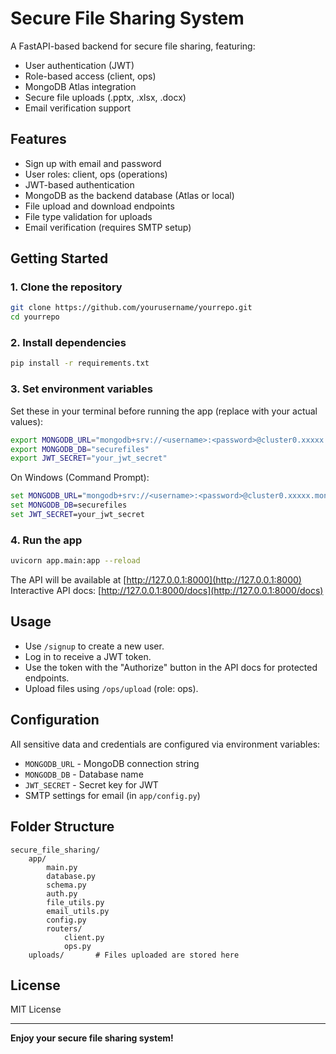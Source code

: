 # Secure File Sharing System

A FastAPI-based backend for secure file sharing, featuring:
- User authentication (JWT)
- Role-based access (client, ops)
- MongoDB Atlas integration
- Secure file uploads (.pptx, .xlsx, .docx)
- Email verification support

## Features

- Sign up with email and password
- User roles: client, ops (operations)
- JWT-based authentication
- MongoDB as the backend database (Atlas or local)
- File upload and download endpoints
- File type validation for uploads
- Email verification (requires SMTP setup)

## Getting Started

### 1. Clone the repository

```bash
git clone https://github.com/yourusername/yourrepo.git
cd yourrepo
```

### 2. Install dependencies

```bash
pip install -r requirements.txt
```

### 3. Set environment variables

Set these in your terminal before running the app (replace with your actual values):

```bash
export MONGODB_URL="mongodb+srv://<username>:<password>@cluster0.xxxxx.mongodb.net/securefiles?retryWrites=true&w=majority"
export MONGODB_DB="securefiles"
export JWT_SECRET="your_jwt_secret"
```

On Windows (Command Prompt):

```cmd
set MONGODB_URL="mongodb+srv://<username>:<password>@cluster0.xxxxx.mongodb.net/securefiles?retryWrites=true&w=majority"
set MONGODB_DB=securefiles
set JWT_SECRET=your_jwt_secret
```

### 4. Run the app

```bash
uvicorn app.main:app --reload
```

The API will be available at [http://127.0.0.1:8000](http://127.0.0.1:8000)  
Interactive API docs: [http://127.0.0.1:8000/docs](http://127.0.0.1:8000/docs)

## Usage

- Use `/signup` to create a new user.
- Log in to receive a JWT token.
- Use the token with the "Authorize" button in the API docs for protected endpoints.
- Upload files using `/ops/upload` (role: ops).

## Configuration

All sensitive data and credentials are configured via environment variables:

- `MONGODB_URL` - MongoDB connection string
- `MONGODB_DB` - Database name
- `JWT_SECRET` - Secret key for JWT
- SMTP settings for email (in `app/config.py`)

## Folder Structure

```
secure_file_sharing/
    app/
        main.py
        database.py
        schema.py
        auth.py
        file_utils.py
        email_utils.py
        config.py
        routers/
            client.py
            ops.py
    uploads/       # Files uploaded are stored here
```

## License

MIT License

---

**Enjoy your secure file sharing system!**
